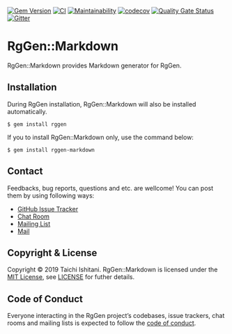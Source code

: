[![Gem Version](https://badge.fury.io/rb/rggen-markdown.svg)](https://badge.fury.io/rb/rggen-markdown)
[![CI](https://github.com/rggen/rggen-markdown/workflows/CI/badge.svg)](https://github.com/rggen/rggen-markdown/actions?query=workflow%3ACI)
[![Maintainability](https://api.codeclimate.com/v1/badges/5bbd7d84fefb30c5ee9a/maintainability)](https://codeclimate.com/github/rggen/rggen-markdown/maintainability)
[![codecov](https://codecov.io/gh/rggen/rggen-markdown/branch/master/graph/badge.svg)](https://codecov.io/gh/rggen/rggen-markdown)
[![Quality Gate Status](https://sonarcloud.io/api/project_badges/measure?project=rggen_rggen-markdown&metric=alert_status)](https://sonarcloud.io/dashboard?id=rggen_rggen-markdown)
[![Gitter](https://badges.gitter.im/rggen/rggen.svg)](https://gitter.im/rggen/rggen?utm_source=badge&utm_medium=badge&utm_campaign=pr-badge)

# RgGen::Markdown

RgGen::Markdown provides Markdown generator for RgGen.

## Installation

During RgGen installation, RgGen::Markdown will also be installed automatically.

```
$ gem install rggen
```

If you to install RgGen::Markdown only, use the command below:

```
$ gem install rggen-markdown
```

## Contact

Feedbacks, bug reports, questions and etc. are wellcome! You can post them by using following ways:

* [GitHub Issue Tracker](https://github.com/rggen/rggen-markdown/issues)
* [Chat Room](https://gitter.im/rggen/rggen)
* [Mailing List](https://groups.google.com/d/forum/rggen)
* [Mail](mailto:rggen@googlegroups.com)

## Copyright & License

Copyright &copy; 2019 Taichi Ishitani. RgGen::Markdown is licensed under the [MIT License](https://opensource.org/licenses/MIT), see [LICENSE](LICENSE) for futher details.

## Code of Conduct

Everyone interacting in the RgGen project’s codebases, issue trackers, chat rooms and mailing lists is expected to follow the [code of conduct](https://github.com/rggen/rggen-markdown/blob/master/CODE_OF_CONDUCT.md).
